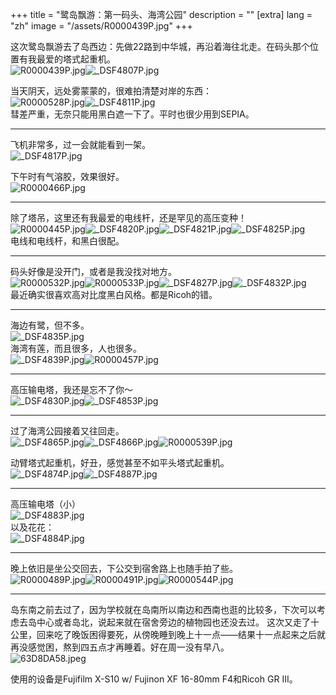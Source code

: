+++
title = "鹭岛飘游：第一码头、海湾公园"
description = ""
[extra]
lang = "zh"
image = "/assets/R0000439P.jpg"
+++

这次鹭岛飘游去了岛西边：先做22路到中华城，再沿着海往北走。在码头那个位置有我最爱的塔式起重机。  
![R0000439P.jpg](/assets/R0000439P.jpg)![_DSF4807P.jpg](/assets/_DSF4807P.jpg)

当天阴天，远处雾蒙蒙的，很难拍清楚对岸的东西：  
![R0000528P.jpg](/assets/R0000528P.jpg)![_DSF4811P.jpg](/assets/_DSF4811P.jpg)  
彗差严重，无奈只能用黑白遮一下了。平时也很少用到SEPIA。

---

飞机非常多，过一会就能看到一架。  
![_DSF4817P.jpg](/assets/_DSF4817P.jpg)

下午时有气溶胶，效果很好。  
![R0000466P.jpg](/assets/R0000466P.jpg)

---

除了塔吊，这里还有我最爱的电线杆，还是罕见的高压变种！  
![R0000445P.jpg](/assets/R0000445P.jpg)![_DSF4820P.jpg](/assets/_DSF4820P.jpg)![_DSF4821P.jpg](/assets/_DSF4821P.jpg)![_DSF4825P.jpg](/assets/_DSF4825P.jpg)  
电线和电线杆，和黑白很配。

---

码头好像是没开门，或者是我没找对地方。  
![R0000532P.jpg](/assets/R0000532P.jpg)![R0000533P.jpg](/assets/R0000533P.jpg)![_DSF4827P.jpg](/assets/_DSF4827P.jpg)![_DSF4832P.jpg](/assets/_DSF4832P.jpg)  
最近确实很喜欢高对比度黑白风格。都是Ricoh的错。

---

海边有鹭，但不多。  
![_DSF4835P.jpg](/assets/_DSF4835P.jpg)  
海湾有莲，而且很多，人也很多。  
![_DSF4839P.jpg](/assets/_DSF4839P.jpg)![R0000457P.jpg](/assets/R0000457P.jpg)

---

高压输电塔，我还是忘不了你～  
![_DSF4830P.jpg](/assets/_DSF4830P.jpg)![_DSF4853P.jpg](/assets/_DSF4853P.jpg)

---

过了海湾公园接着又往回走。  
![_DSF4865P.jpg](/assets/_DSF4865P.jpg)![_DSF4866P.jpg](/assets/_DSF4866P.jpg)![R0000539P.jpg](/assets/R0000539P.jpg)

动臂塔式起重机，好丑，感觉甚至不如平头塔式起重机。  
![_DSF4874P.jpg](/assets/_DSF4874P.jpg)![_DSF4887P.jpg](/assets/_DSF4887P.jpg)

---

高压输电塔（小）  
![_DSF4883P.jpg](/assets/_DSF4883P.jpg)  
以及花花：  
![_DSF4884P.jpg](/assets/_DSF4884P.jpg)

---

晚上依旧是坐公交回去，下公交到宿舍路上也随手拍了些。  
![R0000489P.jpg](/assets/R0000489P.jpg)![R0000491P.jpg](/assets/R0000491P.jpg)![R0000544P.jpg](/assets/R0000544P.jpg)

---

岛东南之前去过了，因为学校就在岛南所以南边和西南也逛的比较多，下次可以考虑去岛中心或者岛北，说起来就在宿舍旁边的植物园也还没去过。
这次又走了十公里，回来吃了晚饭困得要死，从傍晚睡到晚上十一点——结果十一点起来之后就再没感觉困，熬到四五点才再睡着。好在周一没有早八。  
![63D8DA58.jpeg](/assets/63D8DA58.jpeg)

使用的设备是Fujifilm X-S10 w/ Fujinon XF 16-80mm F4和Ricoh GR III。